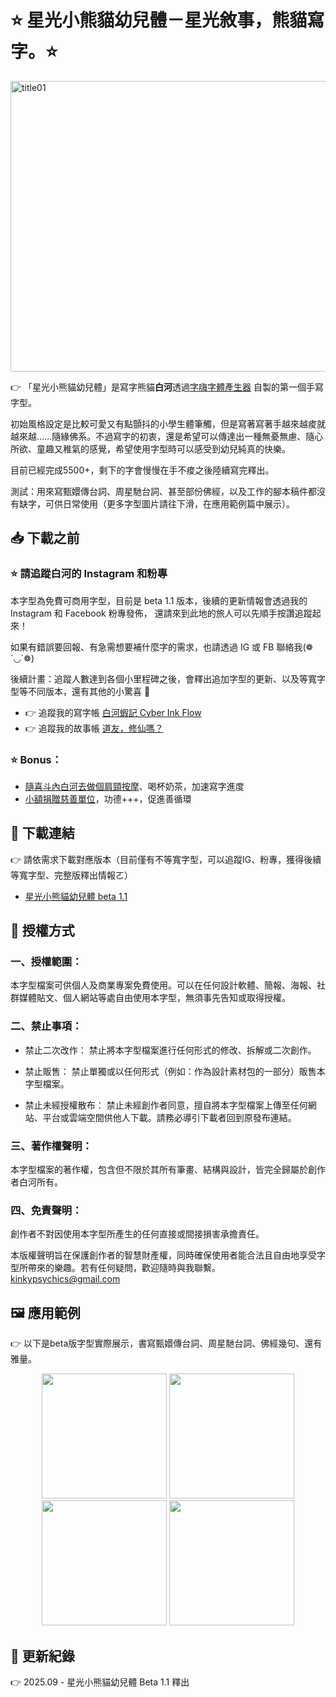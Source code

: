 # ⭐️ 星光小熊貓幼兒體－星光敘事，熊貓寫字。⭐️

<img width="534" height="465" alt="title01" src="https://github.com/user-attachments/assets/d2842ff4-9d22-4255-a385-402849be1c8a" />


👉 「星光小熊貓幼兒體」是寫字熊貓**白河**透過[字嗨字體產生器](https://buttaiwan.github.io/writemyfont/) 自製的第一個手寫字型。

初始風格設定是比較可愛又有點顫抖的小學生體筆觸，但是寫著寫著手越來越痠就越來越……隨緣佛系。不過寫字的初衷，還是希望可以傳達出一種無憂無慮、隨心所欲、童趣又稚氣的感覺，希望使用字型時可以感受到幼兒純真的快樂。

目前已經完成5500+，剩下的字會慢慢在手不痠之後陸續寫完釋出。

測試：用來寫甄嬛傳台詞、周星馳台詞、甚至部份佛經，以及工作的腳本稿件都沒有缺字，可供日常使用（更多字型圖片請往下滑，在應用範例篇中展示）。

## 📥 下載之前

### ⭐️ 請追蹤白河的 Instagram 和粉專
本字型為免費可商用字型，目前是 beta 1.1 版本，後續的更新情報會透過我的 Instagram 和 Facebook 粉專發佈，
還請來到此地的旅人可以先順手按讚追蹤起來！

如果有錯誤要回報、有急需想要補什麼字的需求，也請透過 IG 或 FB 聯絡我(❁´◡`❁)

後續計畫：追蹤人數達到各個小里程碑之後，會釋出追加字型的更新、以及等寬字型等不同版本，還有其他的小驚喜 💫

- 👉 追蹤我的寫字帳 <a href="https://www.instagram.com/cyberinkflow/" target="_blank">白河蝦記 Cyber Ink Flow</a>
- 👉 追蹤我的故事帳 <a href="https://www.facebook.com/KinkyPsychics/" target="_blank">道友，修仙嗎？</a>

  
### ⭐️ Bonus：
- [隨喜斗內白河去做個肩頸按摩](https://cyberinkflow.bobaboba.me)、喝杯奶茶，加速寫字進度
- [小額捐贈慈善單位](https://www.17885.com.tw/GroupList.aspx?tid=115)，功德+++，促進善循環


## 🔗 下載連結

👉 請依需求下載對應版本（目前僅有不等寬字型，可以追蹤IG、粉專，獲得後續等寬字型、完整版釋出情報ㄛ）

- [星光小熊貓幼兒體 beta 1.1](https://github.com/cyberinkflow/StarPandaKidsFonts/raw/5483556d88c175cc8f26a077abcb0d8d37a7c106/StarPandaKidsBeta1.1.otf)


## 📜 授權方式

### 一、授權範圍：

本字型檔案可供個人及商業專案免費使用。可以在任何設計軟體、簡報、海報、社群媒體貼文、個人網站等處自由使用本字型，無須事先告知或取得授權。

### 二、禁止事項：

- 禁止二次改作： 禁止將本字型檔案進行任何形式的修改、拆解或二次創作。

- 禁止販售： 禁止單獨或以任何形式（例如：作為設計素材包的一部分）販售本字型檔案。

- 禁止未經授權散布： 禁止未經創作者同意，擅自將本字型檔案上傳至任何網站、平台或雲端空間供他人下載。請務必導引下載者回到原發布連結。

### 三、著作權聲明：

本字型檔案的著作權，包含但不限於其所有筆畫、結構與設計，皆完全歸屬於創作者白河所有。

### 四、免責聲明：

創作者不對因使用本字型所產生的任何直接或間接損害承擔責任。

本版權聲明旨在保護創作者的智慧財產權，同時確保使用者能合法且自由地享受字型所帶來的樂趣。若有任何疑問，歡迎隨時與我聯繫。 kinkypsychics@gmail.com



## 🖼️ 應用範例

👉 以下是beta版字型實際展示，書寫甄嬛傳台詞、周星馳台詞、佛經幾句、還有雅量。

<div align=center>
  <img src="https://github.com/user-attachments/assets/f6197c43-f500-446a-b88a-0325a4797cec" width="200" />
  <img src="https://github.com/user-attachments/assets/853036c1-bd87-4266-9fc7-9a91e6f445cb" width="200" /> 
  <img src="https://github.com/user-attachments/assets/5d55c5be-a43d-4679-aab1-c916ca896ec8" width="200" />
  <img src="https://github.com/user-attachments/assets/92fca6f2-f27c-4279-af75-6584a3fef0d5" width="200" />
</div>


## 📝 更新紀錄

👉 2025.09 - 星光小熊貓幼兒體 Beta 1.1 釋出



